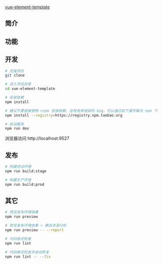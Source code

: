 <!--
 * @Author: XiaohuBai
 * @Date: 2020-11-16 14:19:50
 * @LastEditors: XiaohuBai
 * @LastEditTime: 2020-11-23 18:23:16
 * @Description: 描述
-->
[vue-element-template](http:/)

## 简介


## 功能


## 开发

```bash
# 克隆项目
git clone 

# 进入项目目录
cd vue-element-template

# 安装依赖
npm install

# 建议不要直接使用 cnpm 安装依赖，会有各种诡异的 bug。可以通过如下操作解决 npm 下载速度慢的问题
npm install --registry=https://registry.npm.taobao.org

# 启动服务
npm run dev
```

浏览器访问 http://localhost:9527

## 发布

```bash
# 构建测试环境
npm run build:stage

# 构建生产环境
npm run build:prod
```

## 其它

```bash
# 预览发布环境效果
npm run preview

# 预览发布环境效果 + 静态资源分析
npm run preview -- --report

# 代码格式检查
npm run lint

# 代码格式检查并自动修复
npm run lint -- --fix
```



